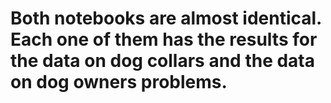# Both notebooks are almost identical. Each one of them has the results for the data on dog collars and the data on dog owners problems.
